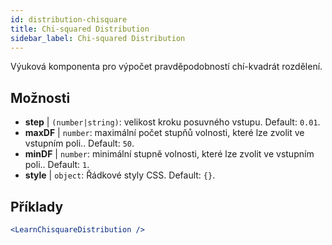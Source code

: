 ```yaml
---
id: distribution-chisquare
title: Chi-squared Distribution
sidebar_label: Chi-squared Distribution
---
```


Výuková komponenta pro výpočet pravděpodobností chí-kvadrát rozdělení.

## Možnosti

* __step__ | `(number|string)`: velikost kroku posuvného vstupu. Default: `0.01`.
* __maxDF__ | `number`: maximální počet stupňů volnosti, které lze zvolit ve vstupním poli.. Default: `50`.
* __minDF__ | `number`: minimální stupně volnosti, které lze zvolit ve vstupním poli.. Default: `1`.
* __style__ | `object`: Řádkové styly CSS. Default: `{}`.


## Příklady

```jsx live
<LearnChisquareDistribution />
```


